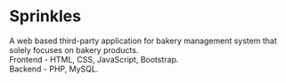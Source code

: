 # Sprinkles
A web based third-party application for bakery management system that solely focuses on bakery products.       
Frontend - HTML, CSS, JavaScript, Bootstrap.                                                                  
Backend - PHP, MySQL.
